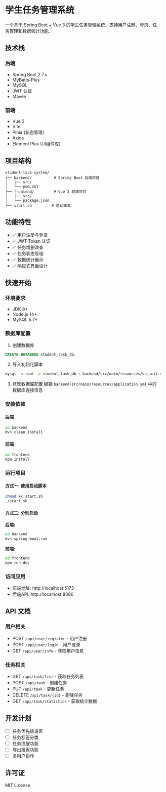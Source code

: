 # 学生任务管理系统

一个基于 Spring Boot + Vue 3 的学生任务管理系统，支持用户注册、登录、任务管理和数据统计功能。

## 技术栈

### 后端
- Spring Boot 2.7.x
- MyBatis-Plus
- MySQL
- JWT 认证
- Maven

### 前端
- Vue 3
- Vite
- Pinia (状态管理)
- Axios
- Element Plus (UI组件库)

## 项目结构

```
student-task-system/
├── backend/          # Spring Boot 后端项目
│   ├── src/
│   └── pom.xml
├── frontend/         # Vue 3 前端项目
│   ├── src/
│   └── package.json
└── start.sh         # 启动脚本
```

## 功能特性

- ✅ 用户注册与登录
- ✅ JWT Token 认证
- ✅ 任务增删改查
- ✅ 任务状态管理
- ✅ 数据统计展示
- ✅ 响应式界面设计

## 快速开始

### 环境要求
- JDK 8+
- Node.js 14+
- MySQL 5.7+

### 数据库配置

1. 创建数据库
```sql
CREATE DATABASE student_task_db;
```

2. 导入初始化脚本
```bash
mysql -u root -p student_task_db < backend/src/main/resources/db_init.sql
```

3. 修改数据库配置
编辑 `backend/src/main/resources/application.yml` 中的数据库连接信息

### 安装依赖

#### 后端
```bash
cd backend
mvn clean install
```

#### 前端
```bash
cd frontend
npm install
```

### 运行项目

#### 方式一: 使用启动脚本
```bash
chmod +x start.sh
./start.sh
```

#### 方式二: 分别启动

**后端:**
```bash
cd backend
mvn spring-boot:run
```

**前端:**
```bash
cd frontend
npm run dev
```

### 访问应用

- 前端地址: http://localhost:5173
- 后端API: http://localhost:8080

## API 文档

### 用户相关
- POST `/api/user/register` - 用户注册
- POST `/api/user/login` - 用户登录
- GET `/api/user/info` - 获取用户信息

### 任务相关
- GET `/api/task/list` - 获取任务列表
- POST `/api/task` - 创建任务
- PUT `/api/task` - 更新任务
- DELETE `/api/task/{id}` - 删除任务
- GET `/api/task/statistics` - 获取统计数据

## 开发计划

- [ ] 任务优先级设置
- [ ] 任务标签分类
- [ ] 任务提醒功能
- [ ] 导出报表功能
- [ ] 多用户协作

## 许可证

MIT License

